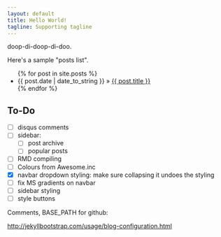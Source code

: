 ```yaml
---
layout: default
title: Hello World!
tagline: Supporting tagline
---
```


doop-di-doop-di-doo.

Here's a sample "posts list".

<ul class="posts">
  {% for post in site.posts %}
    <li><span>{{ post.date | date_to_string }}</span> &raquo; <a href="{{ BASE_PATH }}{{ post.url }}">{{ post.title }}</a></li>
  {% endfor %}
</ul>

## To-Do

- [ ] disqus comments
- [ ] sidebar:
    - [ ] post archive
    - [ ] popular posts
- [ ] RMD compiling
- [ ] Colours from Awesome.inc
- [x] navbar dropdown styling: make sure collapsing it undoes the styling
- [ ] fix MS gradients on navbar
- [ ] sidebar styling
- [ ] style buttons

Comments, BASE_PATH for github:

http://jekyllbootstrap.com/usage/blog-configuration.html
